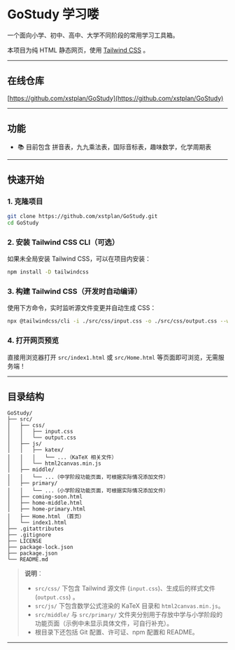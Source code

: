 
# GoStudy 学习喽

一个面向小学、初中、高中、大学不同阶段的常用学习工具箱。

本项目为纯 HTML 静态网页，使用 [Tailwind CSS](https://tailwindcss.com/) 。

---

## 在线仓库

[https://github.com/xstplan/GoStudy](https://github.com/xstplan/GoStudy)

---

## 功能

- 📚 目前包含 拼音表，九九乘法表，国际音标表，趣味数学，化学周期表
---

## 快速开始

### 1. 克隆项目

```bash
git clone https://github.com/xstplan/GoStudy.git
cd GoStudy
````

### 2. 安装 Tailwind CSS CLI（可选）

如果未全局安装 Tailwind CSS，可以在项目内安装：

```bash
npm install -D tailwindcss
```

### 3. 构建 Tailwind CSS（开发时自动编译）

使用下方命令，实时监听源文件变更并自动生成 CSS：

```bash
npx @tailwindcss/cli -i ./src/css/input.css -o ./src/css/output.css --watch
```

### 4. 打开网页预览

直接用浏览器打开 `src/index1.html` 或 `src/Home.html` 等页面即可浏览，无需服务端！

---

## 目录结构

```text
GoStudy/
├── src/
│   ├── css/
│   │   ├── input.css
│   │   └── output.css
│   ├── js/
│   │   ├── katex/
│   │   │   └── ...（KaTeX 相关文件）
│   │   └── html2canvas.min.js
│   ├── middle/
│   │   └── ...（中学阶段功能页面，可根据实际情况添加文件）
│   ├── primary/
│   │   └── ...（小学阶段功能页面，可根据实际情况添加文件）
│   ├── coming-soon.html 
│   ├── home-middle.html
│   ├── home-primary.html
│   ├── Home.html （首页）
│   └── index1.html
├── .gitattributes
├── .gitignore
├── LICENSE
├── package-lock.json
├── package.json
└── README.md
```

> **说明**：
>
> * `src/css/` 下包含 Tailwind 源文件 (`input.css`)、生成后的样式文件 (`output.css`) 。
> * `src/js/` 下包含数学公式渲染的 KaTeX 目录和 `html2canvas.min.js`。
> * `src/middle/` 与 `src/primary/` 文件夹分别用于存放中学与小学阶段的功能页面（示例中未显示具体文件，可自行补充）。
> * 根目录下还包括 Git 配置、许可证、npm 配置和 README。

---


